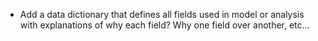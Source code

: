 

- Add a data dictionary that defines all fields used in model or analysis with explanations of why each field? Why one field over another, etc...
